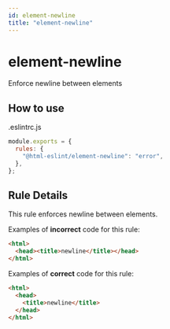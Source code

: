 ```yaml
---
id: element-newline
title: "element-newline"
---
```


# element-newline

Enforce newline between elements

## How to use

.eslintrc.js

```js
module.exports = {
  rules: {
    "@html-eslint/element-newline": "error",
  },
};
```

## Rule Details

This rule enforces newline between elements.

Examples of **incorrect** code for this rule:

<!-- prettier-ignore-start -->

```html
<html>
  <head><title>newline</title></head>
</html>
```

<!-- prettier-ignore-end -->

Examples of **correct** code for this rule:

```html
<html>
  <head>
    <title>newline</title>
  </head>
</html>
```
